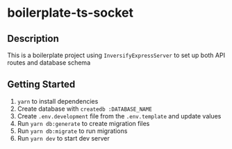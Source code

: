 # boilerplate-ts-socket

## Description

This is a boilerplate project using `InversifyExpressServer` to set up both API routes and database schema

## Getting Started

1. `yarn` to install dependencies
2. Create database with `createdb :DATABASE_NAME`
3. Create `.env.development` file from the `.env.template` and update values
4. Run `yarn db:generate` to create migration files
5. Run `yarn db:migrate` to run migrations
6. Run `yarn dev` to start dev server

